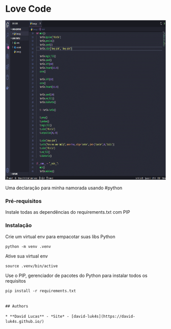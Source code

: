 # Love Code

<p align="center">
    <img src="img/love.gif" alt="Exemplo" height="500px">
</p>

Uma declaração para minha namorada usando #python

### Pré-requisitos

Instale todas as dependências do requirements.txt com PIP

### Instalação

Crie um virtual env para empacotar suas libs Python

```
python -m venv .venv
```

Ative sua virtual env

```
source .venv/bin/active
```

Use o PIP, gerenciador de pacotes do Python para instalar todos os requisitos

```
pip install -r requirements.txt


## Authors

* **David Lucas** - *Site* - [david-luk4s](https://david-luk4s.github.io/)